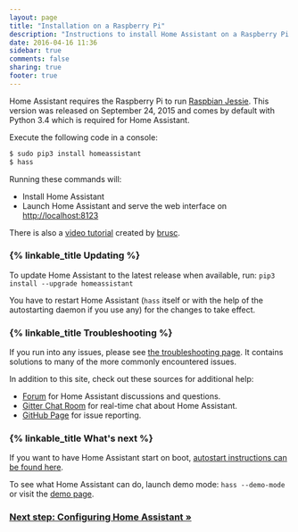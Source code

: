 ```yaml
---
layout: page
title: "Installation on a Raspberry Pi"
description: "Instructions to install Home Assistant on a Raspberry Pi."
date: 2016-04-16 11:36
sidebar: true
comments: false
sharing: true
footer: true
---
```


Home Assistant requires the Raspberry Pi to run [Raspbian Jessie](https://www.raspberrypi.org/downloads/raspbian/). This version was released on September 24, 2015 and comes by default with Python 3.4 which is required for Home Assistant.

Execute the following code in a console:

```bash
$ sudo pip3 install homeassistant
$ hass
```

Running these commands will:

 - Install Home Assistant
 - Launch Home Assistant and serve the web interface on [http://localhost:8123](http://localhost:8123)

There is also a [video tutorial](https://www.youtube.com/watch?v=GjzOXkPb7XE) created by [brusc](https://github.com/brusc).

### {% linkable_title Updating %}

To update Home Assistant to the latest release when available, run: `pip3 install --upgrade homeassistant`

You have to restart Home Assistant (`hass` itself or with the help of the autostarting daemon if you use any) for the changes to take effect.

### {% linkable_title Troubleshooting %}

If you run into any issues, please see [the troubleshooting page](/getting-started/troubleshooting/). It contains solutions to many of the more commonly encountered issues.

In addition to this site, check out these sources for additional help:

 - [Forum](https://community.home-assistant.io) for Home Assistant discussions and questions.
 - [Gitter Chat Room](https://gitter.im/balloob/home-assistant) for real-time chat about Home Assistant.
 - [GitHub Page](https://github.com/home-assistant/home-assistant/issues) for issue reporting.

### {% linkable_title What's next %}

If you want to have Home Assistant start on boot, [autostart instructions can be found here](/getting-started/autostart-systemd/).

To see what Home Assistant can do, launch demo mode: `hass --demo-mode` or visit the [demo page](/demo).

### [Next step: Configuring Home Assistant &raquo;](/getting-started/configuration/)
